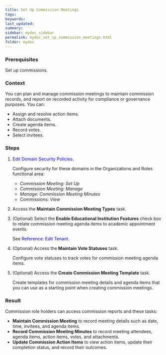```yaml
---
title: Set Up Commission Meetings
tags:
keywords:
last_updated:
summary:
sidebar: mydoc_sidebar
permalink: mydoc_set_up_commission_meetings.html
folder: mydoc
---
```


### Prerequisites
Set up commissions.

### Context
You can plan and manage commission meetings to maintain commission records, and report on recorded activity for compliance or governance purposes. You can:
* Assign and resolve action items.
* Attach documents.
* Create agenda items.
* Record votes.
* Select invitees.

### Steps
1.  <span style="color: blue;">Edit Domain Security Policies</span>.

    Configure security for these domains in the Organizations and Roles functional area:
    * *Commission Meeting: Set Up*
    * *Commission Meeting: Manage*
    * *Manage: Commission Meeting Minutes*
    * *Commissions: View*
1. Access the **Maintain Commission Meeting Types** task.

1.  (Optional) Select the **Enable Educational Institution Features** check box to relate commission meeting agenda items to academic appointment events.

    See <span style="color: blue;">Reference: Edit Tenant</span>.
1. (Optional) Access the **Maintain Vote Statuses** task.

    Configure vote statuses to track votes for commission meeting agenda items.

1.  (Optional) Access the **Create Commission Meeting Template** task.

    Create templates for commission meeting details and agenda items that you can use as a starting point when creating commission meetings.

### Result
Commission role holders can access commission reports and these tasks:
* **Maintain Commission Meeting** to record meeting details such as date, time, invitees, and agenda items.
* **Record Commission Meeting Minutes** to record meeting attendees, agenda items, action items, votes, and attachments.
* **Update Commission Action Items** to view action items, update their completion status, and record their outcomes.
